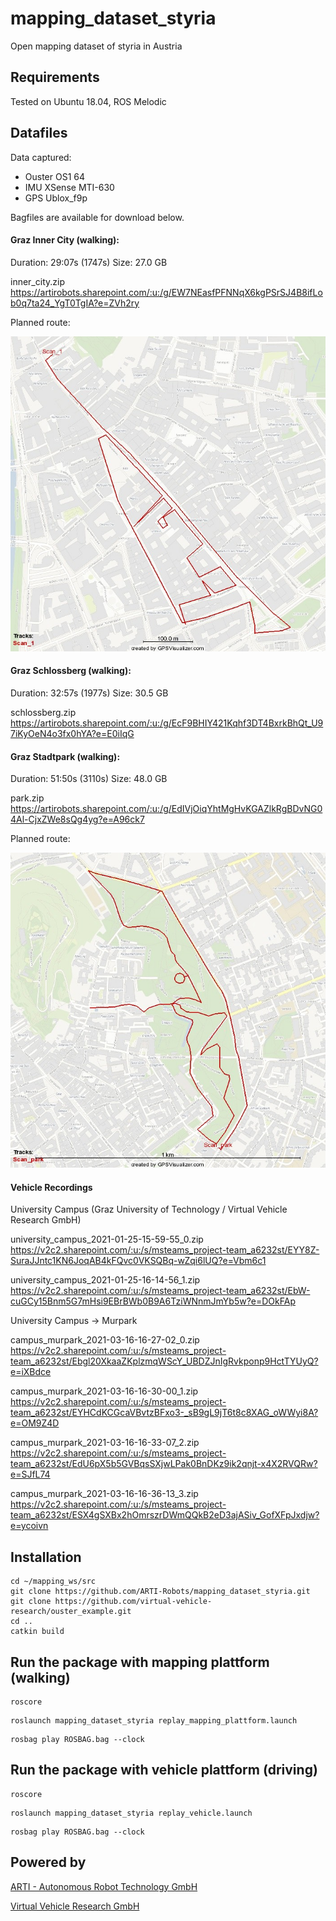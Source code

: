 # mapping_dataset_styria
Open mapping dataset of styria in Austria



## Requirements

Tested on Ubuntu 18.04, ROS Melodic


## Datafiles

Data captured:
- Ouster OS1 64
- IMU XSense MTI-630
- GPS Ublox_f9p

Bagfiles are available for download below. 

#### Graz Inner City (walking):

Duration:    29:07s (1747s)
Size:        27.0 GB

inner_city.zip
https://artirobots.sharepoint.com/:u:/g/EW7NEasfPFNNqX6kgPSrSJ4B8ifLob0q7ta24_YgT0TgIA?e=ZVh2ry

Planned route: 

![Planned Route Inner City](https://github.com/ARTI-Robots/mapping_dataset_styria/blob/main/docs/gpx_design_inner_city.jpg?raw=true "Planned Route Inner City")

#### Graz Schlossberg (walking):

Duration:    32:57s (1977s)
Size:        30.5 GB

schlossberg.zip
https://artirobots.sharepoint.com/:u:/g/EcF9BHIY421Kqhf3DT4BxrkBhQt_U97iKyOeN4o3fx0hYA?e=E0iIqG

#### Graz Stadtpark (walking):

Duration:    51:50s (3110s)
Size:        48.0 GB

park.zip
https://artirobots.sharepoint.com/:u:/g/EdIVjOiqYhtMgHvKGAZlkRgBDvNG04Al-CjxZWe8sQg4yg?e=A96ck7

Planned route: 

![Planned Route Stadtpark](https://github.com/ARTI-Robots/mapping_dataset_styria/blob/main/docs/gpx_design_park.jpg?raw=true "Planned Route Stadtpark")

#### Vehicle Recordings

University Campus (Graz University of Technology / Virtual Vehicle Research GmbH)

university_campus_2021-01-25-15-59-55_0.zip
https://v2c2.sharepoint.com/:u:/s/msteams_project-team_a6232st/EYY8Z-SuraJJntc1KN6JoqAB4kFQvc0VKSQBq-wZqi6lUQ?e=Vbm6c1

university_campus_2021-01-25-16-14-56_1.zip
https://v2c2.sharepoint.com/:u:/s/msteams_project-team_a6232st/EbW-cuGCy15Bnm5G7mHsi9EBrBWb0B9A6TziWNnmJmYb5w?e=DOkFAp


University Campus -> Murpark

campus_murpark_2021-03-16-16-27-02_0.zip
https://v2c2.sharepoint.com/:u:/s/msteams_project-team_a6232st/Ebgl20XkaaZKplzmqWScY_UBDZJnIgRvkponp9HctTYUyQ?e=iXBdce

campus_murpark_2021-03-16-16-30-00_1.zip
https://v2c2.sharepoint.com/:u:/s/msteams_project-team_a6232st/EYHCdKCGcaVBvtzBFxo3-_sB9gL9jT6t8c8XAG_oWWyi8A?e=OM9Z4D

campus_murpark_2021-03-16-16-33-07_2.zip
https://v2c2.sharepoint.com/:u:/s/msteams_project-team_a6232st/EdU6pX5b5GVBqsSXjwLPak0BnDKz9ik2qnjt-x4X2RVQRw?e=SJfL74

campus_murpark_2021-03-16-16-36-13_3.zip
https://v2c2.sharepoint.com/:u:/s/msteams_project-team_a6232st/ESX4gSXBx2hOmrszrDWmQQkB2eD3ajASiv_GofXFpJxdjw?e=ycoivn



## Installation

```
cd ~/mapping_ws/src
git clone https://github.com/ARTI-Robots/mapping_dataset_styria.git
git clone https://github.com/virtual-vehicle-research/ouster_example.git
cd ..
catkin build
```



## Run the package with mapping plattform (walking)

```
roscore
```

```
roslaunch mapping_dataset_styria replay_mapping_plattform.launch
```

```
rosbag play ROSBAG.bag --clock
```

## Run the package with vehicle plattform (driving)

```
roscore
```

```
roslaunch mapping_dataset_styria replay_vehicle.launch 
```

```
rosbag play ROSBAG.bag --clock
```

## Powered by

[ARTI - Autonomous Robot Technology GmbH](http://arti-robots.com)

[Virtual Vehicle Research GmbH](https://www.v2c2.at/)


